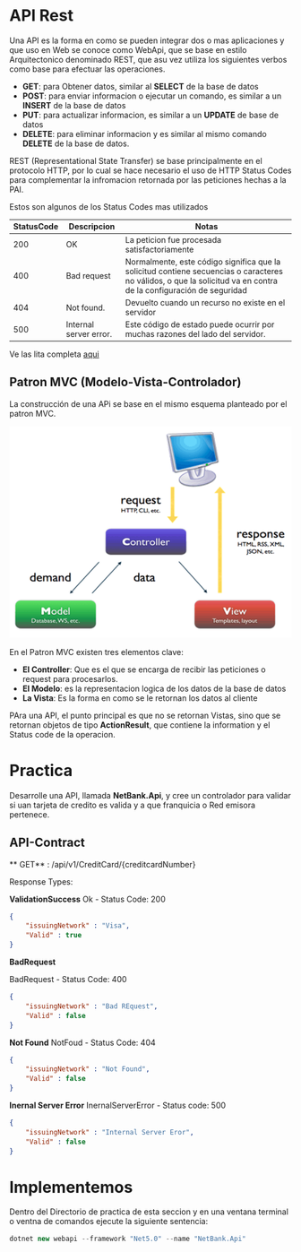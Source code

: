 # API Rest
Una API es la forma en como se pueden integrar dos o mas aplicaciones y que uso en Web se conoce como WebApi, que se base en estilo Arquitectonico denominado REST, que asu vez utiliza los siguientes verbos como base para efectuar las operaciones.

- **GET**: para Obtener datos, similar al **SELECT** de la base de datos
- **POST**: para enviar informacion o ejecutar un comando, es similar a un **INSERT** de la base de datos
- **PUT**: para actualizar informacion, es similar a un **UPDATE** de base de datos
- **DELETE**: para eliminar informacion y es similar al mismo comando **DELETE** de la base de datos.

REST (Representational State Transfer) se base principalmente en el protocolo HTTP, por lo cual se hace necesario el uso de HTTP Status Codes para complementar la infromacion retornada por las peticiones hechas a la PAI.

Estos son algunos de los Status Codes mas utilizados

| **StatusCode** | **Descripcion**        | **Notas**                                                                                                                                                         |
|----------------|------------------------|-------------------------------------------------------------------------------------------------------------------------------------------------------------------|
| 200            | OK                     | La peticion fue procesada satisfactoriamente                                                                                                                      |
| 400            | Bad request            | Normalmente, este código significa que la solicitud contiene secuencias o caracteres no válidos, o que la solicitud va en contra de la configuración de seguridad |
| 404            | Not found.             | Devuelto cuando un recurso no existe en el servidor                                                                                                               |
| 500            | Internal server error. | Este código de estado puede ocurrir por muchas razones del lado del servidor.                                                                                     |

Ve las lita completa [aqui](https://docs.microsoft.com/en-us/troubleshoot/developer/webapps/iis/www-administration-management/http-status-code)

## Patron MVC (Modelo-Vista-Controlador)
La construcción de una APi se base en el mismo esquema planteado por el patron MVC.

![](https://github.com/Jucer74/BackDevelopment/blob/main/Practices/08.API-Rest/Img/MVC.png)

En el Patron MVC existen tres elementos clave:

- **El Controller**: Que es el que se encarga de recibir las peticiones o request  para procesarlos.
- **El Modelo**: es la representacion logica de los datos de la base de datos
- **La Vista**: Es la forma en como se le retornan los datos al cliente  

PAra una API, el punto principal es que no se retornan Vistas, sino que se retornan objetos de tipo **ActionResult**, que contiene la information y el Status code de la operacion.


# Practica
Desarrolle una API, llamada **NetBank.Api**, y cree un controlador para validar si uan tarjeta de credito es valida y a que franquicia o Red emisora pertenece.

## API-Contract

** GET** : /api/v1/CreditCard/{creditcardNumber}

Response Types:

**ValidationSuccess**
Ok - Status Code: 200

```json
{
	"issuingNetwork" : "Visa",
	"Valid" : true
}
```

**BadRequest**

BadRequest - Status Code: 400

```json
{
	"issuingNetwork" : "Bad REquest",
	"Valid" : false
}
```

**Not Found**
NotFoud -  Status Code: 404

```json
{
	"issuingNetwork" : "Not Found",
	"Valid" : false
}
```

**Inernal Server Error**
InernalServerError - Status code: 500

```json
{
	"issuingNetwork" : "Internal Server Eror",
	"Valid" : false
}
```

# Implementemos
Dentro del Directorio de practica de esta seccion y en una ventana terminal o ventna de comandos ejecute la siguiente sentencia:

```csharp
dotnet new webapi --framework "Net5.0" --name "NetBank.Api"
```
